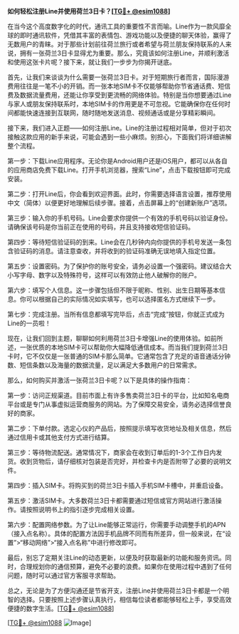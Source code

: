 **如何轻松注册Line并使用荷兰3日卡？[[TG💪+ @esim1088](https://t.me/s/esim1088)]**

在当今这个高度数字化的时代，通讯工具的重要性不言而喻。Line作为一款风靡全球的即时通讯软件，凭借其丰富的表情包、游戏功能以及便捷的聊天体验，赢得了无数用户的青睐。对于那些计划前往荷兰旅行或者希望与荷兰朋友保持联系的人来说，拥有一张荷兰3日卡显得尤为重要。那么，究竟该如何注册Line，并顺利激活和使用这张卡片呢？接下来，就让我们一步步为你揭开谜底。

首先，让我们来谈谈为什么需要一张荷兰3日卡。对于短期旅行者而言，国际漫游费用往往是一笔不小的开销。而一张本地SIM卡不仅能够帮助你节省通话费、短信费及数据流量费用，还能让你享受到更流畅的网络体验。特别是当你想要通过Line与家人或朋友保持联系时，本地SIM卡的作用更是不可忽视。它能确保你在任何时间都能快速连接到互联网，随时随地发送消息、视频通话或是分享精彩瞬间。

接下来，我们进入正题——如何注册Line。Line的注册过程相对简单，但对于初次接触这款应用的新手来说，可能会遇到一些小麻烦。别担心，下面我们将详细讲解整个流程。

第一步：下载Line应用程序。无论你是Android用户还是iOS用户，都可以从各自的应用商店免费下载Line。打开手机浏览器，搜索“Line”，点击下载按钮即可完成安装。

第二步：打开Line后，你会看到欢迎界面。此时，你需要选择语言设置，推荐使用中文（简体）以便更好地理解后续步骤。接着，点击屏幕上的“创建新账户”选项。

第三步：输入你的手机号码。Line会要求你提供一个有效的手机号码以验证身份。请确保该号码是你当前正在使用的号码，并且支持接收短信验证码。

第四步：等待短信验证码的到来。Line会在几秒钟内向你提供的手机号发送一条包含验证码的消息。请注意查收，并将收到的验证码准确无误地填入指定位置。

第五步：设置密码。为了保护你的账号安全，请务必设置一个强密码。建议结合大小写字母、数字以及特殊符号，这样可以有效防止他人破解你的账户。

第六步：填写个人信息。这一步骤包括但不限于昵称、性别、出生日期等基本信息。你可以根据自己的实际情况如实填写，也可以选择匿名方式继续下一步。

第七步：完成注册。当所有信息都填写完毕后，点击“完成”按钮，你就正式成为Line的一员啦！

现在，让我们回到主题，聊聊如何利用荷兰3日卡增强Line的使用体验。如前所述，一张优质的本地SIM卡可以帮助你大幅降低通信成本。而当我们提到荷兰3日卡时，它不仅仅是一张普通的SIM卡那么简单。它通常包含了充足的语音通话分钟数、短信条数以及海量的数据流量，足以满足大多数用户的日常需求。

那么，如何购买并激活一张荷兰3日卡呢？以下是具体的操作指南：

第一步：访问正规渠道。目前市面上有许多售卖荷兰3日卡的平台，比如知名电商平台或是专门从事虚拟运营商服务的网站。为了保障交易安全，请务必选择信誉良好的商家。

第二步：下单付款。选定心仪的产品后，按照提示填写收货地址及相关信息，然后通过信用卡或其他支付方式进行结算。

第三步：等待物流配送。通常情况下，商家会在收到订单后的1-3个工作日内发货。收到货物后，请仔细核对包装是否完好，并检查卡内是否附带了必要的说明文件。

第四步：插入SIM卡。将购买到的荷兰3日卡插入手机SIM卡槽中，并重启设备。

第五步：激活SIM卡。大多数荷兰3日卡都需要通过短信或官方网站进行激活操作。请按照说明书上的指引逐步完成相关设置。

第六步：配置网络参数。为了让Line能够正常运行，你需要手动调整手机的APN（接入点名称）。具体的配置方法因手机品牌不同而有所差异，但一般来说，在“设置”>“移动网络”>“接入点名称”中进行修改即可。

最后，别忘了定期关注Line的动态更新，以便及时获取最新的功能和服务资讯。同时，合理规划你的通信预算，避免不必要的浪费。如果你在使用过程中遇到了任何问题，随时可以通过官方客服寻求帮助。

总之，无论是为了方便沟通还是节省开支，注册Line并使用荷兰3日卡都是一个明智的选择。只要按照上述步骤认真执行，相信每位读者都能够轻松上手，享受高效便捷的数字生活。[[TG💪+ @esim1088](https://t.me/s/esim1088)]

[[TG💪+ @esim1088](https://t.me/s/esim1088) ![Image](https://i.postimg.cc/4NQfJmqS/Snipaste-2025-05-13-00-14-12.png)]